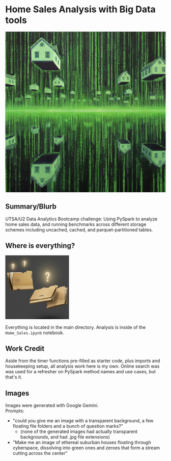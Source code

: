 # Home Sales Analysis with Big Data tools
<img src="Gemini_housing_matrix.jpg">

## Summary/Blurb
UTSA/U2 Data Analytics Bootcamp challenge: Using PySpark to analyze home sales data, and running benchmarks across different storage schemes including uncached, cached, and parquet-partitioned tables.  

## Where is everything?
<img src="Gemini_folder_qmarks.jpg" width="200" height="200">  

Everything is located in the main directory. Analysis is inside of the `Home_Sales.ipynb` notebook.

## Work Credit
Aside from the timer functions pre-filled as starter code, plus imports and housekeeping setup, all analysis work here is my own. Online search was was used for a refresher on PySpark method names and use cases, but that's it.

## Images
Images were generated with Google Gemini.  
Prompts:
* "could you give me an image with a transparent background, a few floating file folders and a bunch of question marks?"
    * (none of the generated images had actually transparent backgrounds, and had .jpg file extensions)
* "Make me an image of ethereal suburban houses floating through cyberspace, dissolving into green ones and zeroes that form a stream cutting across the center"